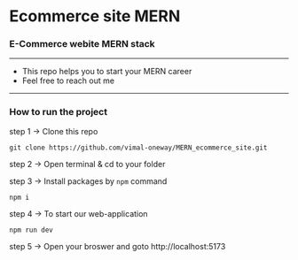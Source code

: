 # **Ecommerce site MERN**
### E-Commerce webite MERN stack
___
- This repo helps you to start your MERN career
- Feel free to reach out me  
---

### How to run the project

step 1 -> Clone this repo
```git
git clone https://github.com/vimal-oneway/MERN_ecommerce_site.git
```

step 2 -> Open terminal & cd to your folder

step 3 -> Install packages by ``npm`` command
```npm
npm i 
```

step 4 -> To start our web-application
```npm
npm run dev 
```

step 5 -> Open your broswer and goto http://localhost:5173